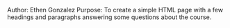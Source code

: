 Author: Ethen Gonzalez
Purpose: To create a simple HTML page with a few headings and paragraphs answering some questions about the course.